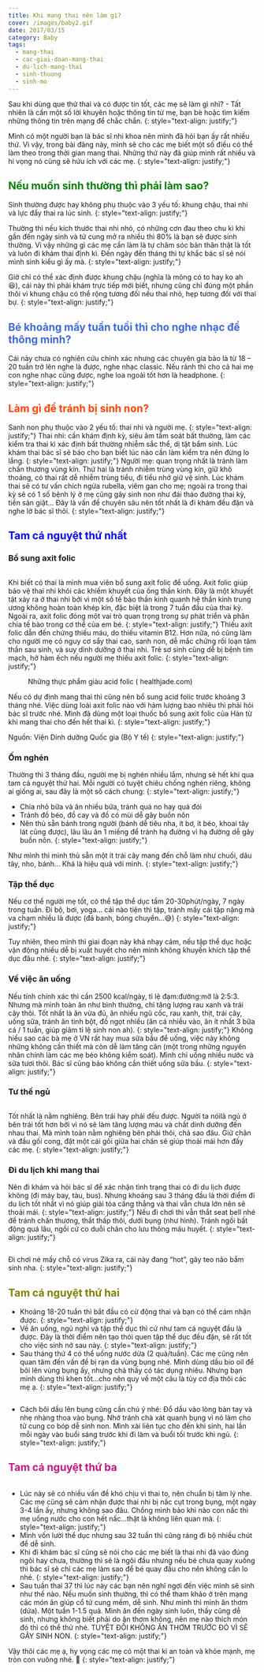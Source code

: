 ```yaml
---
title: Khi mang thai nên làm gì?
cover: /images/baby2.gif
date: 2017/03/15
category: Baby
tags:
  - mang-thai
  - cac-giai-doan-mang-thai
  - du-lich-mang-thai
  - sinh-thuong
  - sinh-mo
---
```


Sau khi dùng que thử thai và có được tin tốt, các mẹ sẽ làm gì nhỉ? - Tất nhiên là cần một số lời khuyên hoặc thông tin từ mẹ, bạn bè hoặc tìm kiếm những thông tin trên mạng để chắc chắn.
{: style="text-align: justify;"}

Mình có một người bạn là bác sĩ nhi khoa nên mình đã hỏi bạn ấy rất nhiều thứ. Vì vậy, trong bài đăng này, mình sẽ cho các mẹ biết một số điều có thể làm theo trong thời gian mang thai. Những thứ này đã giúp mình rất nhiều và hi vọng nó cũng sẽ hứu ích với các mẹ.
{: style="text-align: justify;"}

## <span style="color:Green"> Nếu muốn sinh thường thì phải làm sao? </span>
Sinh thường được hay không phụ thuộc vào 3 yếu tố: khung chậu, thai nhi và lực đẩy thai ra lúc sinh. 
{: style="text-align: justify;"}

Thường thì nếu kích thước thai nhi nhỏ, có những cơn đau theo chu kì khi gần đến ngày sinh và tử cung mở ra nhiều thì 80% là bạn sẽ được sinh thường. Vì vậy những gì các mẹ cần làm là tự chăm sóc bản thân thật là tốt và luôn đi khám thai định kì. Đến ngày đến tháng thì tự khắc bác sĩ sẽ nói mình sinh kiểu gì ấy mà.
{: style="text-align: justify;"}

Giờ chỉ có thể xác định được khung chậu (nghĩa là mông có to hay ko ah :laughing:), cái này thì phải khám trực tiếp mới biết, nhưng cũng chỉ đúng một phần thôi vì khung chậu có thể rộng tương đối nếu thai nhỏ, hẹp tương đối với thai bự.
{: style="text-align: justify;"}

## <span style="color:royalblue"> Bé khoảng mấy tuần tuổi thì cho nghe nhạc để thông minh? </span>

Cái này chưa có nghiên cứu chính xác nhưng các chuyên gia bảo là từ 18 – 20 tuần trở lên nghe là được, nghe nhạc classic. Nếu rảnh thì cho cả hai mẹ con nghe nhạc cũng được, nghe loa ngoài tốt hơn là headphone.
{: style="text-align: justify;"}

## <span style="color:orangered"> Làm gì để tránh bị sinh non? </span>
Sanh non phụ thuộc vào 2 yếu tố: thai nhi và người mẹ.
{: style="text-align: justify;"}
Thai nhi: cần khám định kỳ, siêu âm tầm soát bất thường, làm các kiểm tra thai kì xác định bất thường nhiễm sắc thể, dị tật bẩm sinh. Lúc khám thai bác sĩ sẽ báo cho bạn biết lúc nào cần làm kiểm tra nên đừng lo lắng.
{: style="text-align: justify;"}
Người mẹ: quan trọng nhất là tránh làm chấn thương vùng kín. Thứ hai là tránh nhiễm trùng vùng kín, giữ khô thoáng, có thai rất dễ nhiễm trùng tiểu, đi tiểu nhớ giữ vệ sinh. Lúc khám thai sẽ có tư vấn chích ngừa rubella, viêm gan cho mẹ; ngoài ra trong thai kỳ sẽ có 1 số bệnh lý ở mẹ cũng gây sinh non như đái tháo đường thai kỳ, tiền sản giật… Đây là vấn đề chuyên sâu nên tốt nhất là đi khám đều đặn và nghe lờ bác sĩ thôi.
{: style="text-align: justify;"}

## <span style="color:blue"> Tam cá nguyệt thứ nhất </span>

###  Bổ sung axit folic

<figure style="width: 350px" class="align-center">
  <img src="./baby4.png" alt="">
  <figcaption></figcaption>
</figure>

Khi biết có thai là mình mua viên bổ sung axit folic để uống. Axit folic giúp bảo vệ thai nhi khỏi các khiếm khuyết của ống thần kinh. Đây là một khuyết tật xảy ra ở thai nhi bởi vì một số tế bào thần kinh quanh hệ thần kinh trung ương không hoàn toàn khép kín, đặc biệt là trong 7 tuần đầu của thai kỳ. Ngoài ra, axit folic đóng một vai trò quan trọng trong sự phát triển và phân chia tế bào trong cơ thể của em bé.
{: style="text-align: justify;"}
Thiếu axit folic dẫn đến chứng thiếu máu, do thiếu vitamin B12. Hơn nữa, nó cũng làm cho người mẹ có nguy cơ sẩy thai cao, sanh non, dễ mắc chứng rối loạn tâm thần sau sinh, và suy dinh dưỡng ở thai nhi. Trẻ sơ sinh cũng dễ bị bệnh tim mạch, hở hàm ếch nếu người mẹ thiếu axit folic. 
{: style="text-align: justify;"}

<figure style="width: 400px" class="align-center">
  <img src="./acidfolic.png" alt="">
  <figcaption> Những thực phẩm giàu acid folic ( healthjade.com) </figcaption>
</figure>

Nếu có dự định mang thai thì cũng nên bổ sung acid folic trước khoảng 3 tháng nhé. Việc dùng loài axit folic nào với hàm lượng bao nhiêu thì phải hỏi bác sĩ trước nhé. Mình đã dùng một loại thuốc bổ sung axit folic của Hàn từ khi mang thai cho đến hết thai kì.
{: style="text-align: justify;"}

Nguồn: Viện Dinh dưỡng Quốc gia (Bộ Y tế)
{: style="text-align: justify;"}

### Ốm nghén 

Thường thì 3 tháng đầu, người mẹ bị nghén nhiều lắm, nhưng sẽ hết khi qua tam cá nguyệt thứ hai. Mỗi người có tuyệt chiêu chống nghén riêng, không ai giống ai, sau đây là một số cách chung:
{: style="text-align: justify;"}

  * Chia nhỏ bữa và ăn nhiều bữa, tránh quá no hay quá đói
  * Tránh đồ béo, đồ cay và đồ có mùi dễ gây buồn nôn
  * Nên thủ sẵn bánh trong người (bánh dễ tiêu nha, ít bơ, ít béo, khoai tây lát cũng được), lâu lâu ăn 1 miếng để tránh hạ đường vì hạ đường dễ gây buồn nôn.
{: style="text-align: justify;"}

Như mình thì mình thủ sẵn một ít trái cây mang đến chỗ làm như chuối, dâu tây, nho, bánh… Khá là hiệu quả với mình.
{: style="text-align: justify;"}

### Tập thể dục

Nếu cơ thể người mẹ tốt, có thể tập thể dục tầm 20-30phút/ngày, 7 ngày trong tuần. Đi bộ, bơi, yoga… cái nào tiện thì tập, tránh mấy cái tập nặng mà va chạm nhiều là được (đá banh, bóng chuyền…:sweat_smile:)
{: style="text-align: justify;"}

Tuy nhiên, theo mình thì giai đoạn này khá nhạy cảm, nếu tập thể dục hoặc vận động nhiều dễ bị xuất huyết cho nên mình không khuyến khích tập thể dục đâu nhé.
{: style="text-align: justify;"}

### Về việc ăn uống
Nếu tính chính xác thì cần 2500 kcal/ngày, tỉ lệ đạm:đường:mỡ là 2:5:3. Nhưng mà mình toàn ăn như bình thường, chỉ tăng lượng rau xanh và trái cây thôi. Tốt nhất là ăn vừa đủ, ăn nhiều ngũ cốc, rau xanh, thịt, trái cây, uống sữa, tránh ăn tinh bột, đồ ngọt nhiều (ăn cá nhiều vào, ăn ít nhất 3 bữa cá / 1 tuần, giúp giảm tỉ lệ sinh non ah).
{: style="text-align: justify;"}
Không hiểu sao các bà mẹ ở VN rất hay mua sữa bầu để uống, việc này không những không cần thiết mà còn dễ làm tăng cân (một trong những nguyên nhân chính làm các mẹ béo không kiểm soát). Mình chỉ uống nhiều nước và sữa tươi thôi. Bác sĩ cũng bảo không cần thiết uống sữa bầu.
{: style="text-align: justify;"}

### Tư thế ngủ

<figure style="width: 350px" class="align-center">
  <img src="./baby3.png" alt="">
  <figcaption></figcaption>
</figure>

Tốt nhất là nằm nghiêng. Bên trái hay phải đều được. Người ta nóilà ngủ ở bên trái tốt hơn  bởi vì nó sẽ làm tăng lượng máu và chất dinh dưỡng đến nhau thai. Mà mình toàn nằm nghiêng bên phải thôi, chả sao đâu. Giữ chân và đầu gối cong, đặt một cái gối giữa hai chân sẽ giúp thoải mái hơn đấy các mẹ.
{: style="text-align: justify;"}

### Đi du lịch khi mang thai
Nên đi khám và hỏi bác sĩ để xác nhận tình trạng thai có đi du lịch được không (đi máy bay, tàu, bus). Nhưng khoảng sau 3 tháng đầu là thời điểm đi du lịch tốt nhất vì nó giúp giải tỏa căng thẳng và thai vẫn chưa lớn nên sẽ thoải mái.
{: style="text-align: justify;"}
Nếu đi chơi thì vẫn thắt seat bell nhé để tránh chấn thương, thắt thấp thôi, dưới bụng (như hình). Tránh ngồi bất động quá lâu, ngồi cứ co duỗi chân cho lưu thông máu huyết. 
{: style="text-align: justify;"}

<figure style="width: 450px" class="align-center">
  <img src="./baby1.png" alt="">
  <figcaption></figcaption>
</figure>

Đi chơi né mấy chỗ có virus Zika ra, cái này đang “hot”, gây teo não bẩm sinh nha.
{: style="text-align: justify;"}

## <span style="color:olive"> Tam cá nguyệt thứ hai </span>
 
  * Khoảng 18-20 tuần thì bắt đầu có cử động thai và bạn có thể cảm nhận được. 
 {: style="text-align: justify;"}
  * Về ăn uống, ngủ nghỉ và tập thể dục thì cứ như tam cá nguyệt đầu là được. Đây là thời điểm nên tạo thói quen tập thể dục đều đặn, sẽ rất tốt cho việc sinh nở sau này. 
 {: style="text-align: justify;"}
  * Sau tháng thứ 4 có thể uống nước dừa (2 quả/tuần). Các mẹ cũng nên quan tâm đến vấn đề bị rạn da vùng bụng nhé. Mình dùng dầu bio oil để bôi lên vùng bụng ấy, nhưng chả thấy có tác dụng nhiêu. Nhưng bạn mình dùng thì khen tốt…cho nên quy về một câu là tùy cơ địa thôi các mẹ ạ.
{: style="text-align: justify;"}

<figure style="width: 300px" class="align-center">
  <img src="./biooil.png" alt="">
  <figcaption></figcaption>
</figure>

  *  Cách bôi dầu lên bụng cũng cần chú ý nhé: Đổ dầu vào lòng bàn tay và nhẹ nhàng thoa vào bụng. Nhớ tránh chà xát quanh bụng vì nó làm cho tử cung co bóp dễ sinh non. Mình xài liên tục cho đến khi sinh, hai lần mỗi ngày vào buổi sáng trước khi đi làm và buổi tối trước khi ngủ.
{: style="text-align: justify;"}

## <span style="color:mediumvioletred"> Tam cá nguyệt thứ ba </span>
 <figure style="width: 450px" class="align-center">
  <img src="./baby2.gif" alt="">
  <figcaption></figcaption>
</figure>

  * Lúc này sẽ có nhiều vấn đề khó chịu vì thai to, nên chuẩn bị tâm lý nhe. Các mẹ cũng sẽ cảm nhận được thai nhi bị nấc cụt trong bụng, một ngày 3-4 lần ấy, nhưng không sao đâu. Chồng mình bảo khi nào con nấc thì mẹ uống nước cho con hết nấc…thật là không liên quan mà.
{: style="text-align: justify;"}
  * Mình vốn lười thể dục nhưng sau 32 tuần thì cũng ráng đi bộ nhiều chút để dễ sinh.
  * Khi đi khám bác sĩ cũng sẽ nói cho các mẹ biết là thai nhi đã vào đúng ngôi hay chưa, thường thì sẽ là ngôi đầu nhưng nếu bé chưa quay xuống thì bác sĩ sẽ chỉ các mẹ làm sao để bé quay đầu cho nên không cần lo nhé. 
{: style="text-align: justify;"}
  * Sau tuần thai 37 thì lúc này các bạn nên nghĩ ngợi đến việc mình sẽ sinh như thế nào. Nếu muốn sinh thường, thì có thể tham khảo ở trên mạng các món ăn giúp cổ tử cung mềm, dễ sinh. Như mình thì mình ăn thơm (dứa). Một tuần 1-1.5 quả. Mình ăn đến ngày sinh luôn, thấy cũng dễ sinh, nhưng không biết phải do ăn thơm không, nên mẹ nào thích món đó thì có thể thử nhé. TUYỆT ĐỐI KHÔNG ĂN THƠM TRƯỚC ĐÓ VÌ SẼ GÂY SINH NON.
{: style="text-align: justify;"}

Vậy thôi các mẹ ạ, hy vọng các mẹ có một thai kì an toàn và khỏe mạnh, mẹ tròn con vuông nhé. :blue_heart:
{: style="text-align: justify;"}